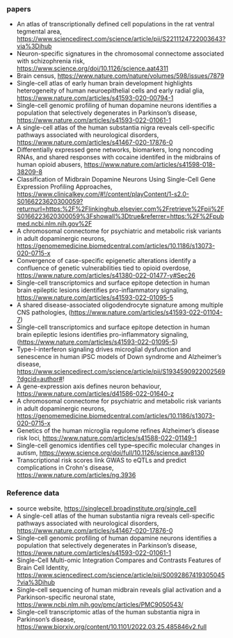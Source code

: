### papers

- An atlas of transcriptionally defined cell populations in the rat ventral tegmental area, https://www.sciencedirect.com/science/article/pii/S2211124722003643?via%3Dihub
- Neuron-specific signatures in the chromosomal connectome associated with schizophrenia risk, https://www.science.org/doi/10.1126/science.aat4311
- Brain census, https://www.nature.com/nature/volumes/598/issues/7879
- Single-cell atlas of early human brain development highlights heterogeneity of human neuroepithelial cells and early radial glia, https://www.nature.com/articles/s41593-020-00794-1
- Single-cell genomic profiling of human dopamine neurons identifies a population that selectively degenerates in Parkinson’s disease, https://www.nature.com/articles/s41593-022-01061-1
- A single-cell atlas of the human substantia nigra reveals cell-specific pathways associated with neurological disorders, https://www.nature.com/articles/s41467-020-17876-0
- Differentially expressed gene networks, biomarkers, long noncoding RNAs, and shared responses with cocaine identifed in the midbrains of human opioid
abusers, https://www.nature.com/articles/s41598-018-38209-8
- Classification of Midbrain Dopamine Neurons Using Single-Cell Gene Expression Profiling Approaches, https://www.clinicalkey.com/#!/content/playContent/1-s2.0-S0166223620300059?returnurl=https:%2F%2Flinkinghub.elsevier.com%2Fretrieve%2Fpii%2FS0166223620300059%3Fshowall%3Dtrue&referrer=https:%2F%2Fpubmed.ncbi.nlm.nih.gov%2F
- A chromosomal connectome for psychiatric and metabolic risk variants in adult dopaminergic neurons, https://genomemedicine.biomedcentral.com/articles/10.1186/s13073-020-0715-x 
- Convergence of case-specific epigenetic alterations identify a confluence of genetic vulnerabilities tied to opioid overdose, https://www.nature.com/articles/s41380-022-01477-y#Sec26
- Single-cell transcriptomics and surface epitope detection in human brain epileptic lesions identifies pro-inflammatory signaling, https://www.nature.com/articles/s41593-022-01095-5
- A shared disease-associated oligodendrocyte signature among multiple CNS pathologies,
(https://www.nature.com/articles/s41593-022-01104-7)
- Single-cell transcriptomics and surface epitope detection in human brain epileptic lesions identifies pro-inflammatory signaling, (https://www.nature.com/articles/s41593-022-01095-5)
- Type-I-interferon signaling drives microglial dysfunction and senescence in human iPSC models of Down syndrome and Alzheimer’s disease, https://www.sciencedirect.com/science/article/pii/S1934590922002569?dgcid=author#!
- A gene-expression axis defines neuron behaviour, https://www.nature.com/articles/d41586-022-01640-z
- A chromosomal connectome for psychiatric and metabolic risk variants in adult dopaminergic neurons, https://genomemedicine.biomedcentral.com/articles/10.1186/s13073-020-0715-x
- Genetics of the human microglia regulome refines Alzheimer’s disease risk loci, https://www.nature.com/articles/s41588-022-01149-1
- Single-cell genomics identifies cell type–specific molecular changes in autism, https://www.science.org/doi/full/10.1126/science.aav8130
- Transcriptional risk scores link GWAS to eQTLs and predict complications in Crohn's disease, https://www.nature.com/articles/ng.3936

### Reference data
- source website, https://singlecell.broadinstitute.org/single_cell
- A single-cell atlas of the human substantia nigra reveals cell-specific pathways associated with neurological disorders, https://www.nature.com/articles/s41467-020-17876-0
- Single-cell genomic profiling of human dopamine neurons identifies a population that selectively degenerates in Parkinson’s disease, https://www.nature.com/articles/s41593-022-01061-1
- Single-Cell Multi-omic Integration Compares and Contrasts Features of Brain Cell Identity, https://www.sciencedirect.com/science/article/pii/S0092867419305045?via%3Dihub
- Single-cell sequencing of human midbrain reveals glial activation and a Parkinson-specific neuronal state, https://www.ncbi.nlm.nih.gov/pmc/articles/PMC9050543/
- Single-cell transcriptomic atlas of the human substantia nigra in Parkinson’s disease, https://www.biorxiv.org/content/10.1101/2022.03.25.485846v2.full 

